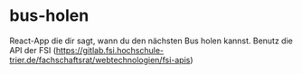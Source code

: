 # bus-holen
React-App die dir sagt, wann du den nächsten Bus holen kannst.
Benutz die API der FSI (https://gitlab.fsi.hochschule-trier.de/fachschaftsrat/webtechnologien/fsi-apis)
